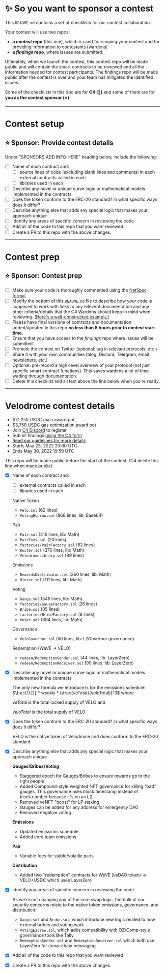 # ✨ So you want to sponsor a contest

This `README.md` contains a set of checklists for our contest collaboration.

Your contest will use two repos: 
- **a _contest_ repo** (this one), which is used for scoping your contest and for providing information to contestants (wardens)
- **a _findings_ repo**, where issues are submitted. 

Ultimately, when we launch the contest, this contest repo will be made public and will contain the smart contracts to be reviewed and all the information needed for contest participants. The findings repo will be made public after the contest is over and your team has mitigated the identified issues.

Some of the checklists in this doc are for **C4 (🐺)** and some of them are for **you as the contest sponsor (⭐️)**.

---

# Contest setup

## ⭐️ Sponsor: Provide contest details

Under "SPONSORS ADD INFO HERE" heading below, include the following:

- [ ] Name of each contract and:
  - [ ] source lines of code (excluding blank lines and comments) in each
  - [ ] external contracts called in each
  - [ ] libraries used in each
- [ ] Describe any novel or unique curve logic or mathematical models implemented in the contracts
- [ ] Does the token conform to the ERC-20 standard? In what specific ways does it differ?
- [ ] Describe anything else that adds any special logic that makes your approach unique
- [ ] Identify any areas of specific concern in reviewing the code
- [ ] Add all of the code to this repo that you want reviewed
- [ ] Create a PR to this repo with the above changes.

---

# Contest prep

## ⭐️ Sponsor: Contest prep
- [ ] Make sure your code is thoroughly commented using the [NatSpec format](https://docs.soliditylang.org/en/v0.5.10/natspec-format.html#natspec-format).
- [ ] Modify the bottom of this `README.md` file to describe how your code is supposed to work with links to any relevent documentation and any other criteria/details that the C4 Wardens should keep in mind when reviewing. ([Here's a well-constructed example.](https://github.com/code-423n4/2021-06-gro/blob/main/README.md))
- [ ] Please have final versions of contracts and documentation added/updated in this repo **no less than 8 hours prior to contest start time.**
- [ ] Ensure that you have access to the _findings_ repo where issues will be submitted.
- [ ] Promote the contest on Twitter (optional: tag in relevant protocols, etc.)
- [ ] Share it with your own communities (blog, Discord, Telegram, email newsletters, etc.)
- [ ] Optional: pre-record a high-level overview of your protocol (not just specific smart contract functions). This saves wardens a lot of time wading through documentation.
- [ ] Delete this checklist and all text above the line below when you're ready.

---

# Velodrome contest details
- $71,250 USDC main award pot
- $3,750 USDC gas optimization award pot
- Join [C4 Discord](https://discord.gg/code4rena) to register
- Submit findings [using the C4 form](https://code4rena.com/contests/2022-05-velodrome-contest/submit)
- [Read our guidelines for more details](https://docs.code4rena.com/roles/wardens)
- Starts May 23, 2022 20:00 UTC
- Ends May 30, 2022 19:59 UTC

This repo will be made public before the start of the contest. (C4 delete this line when made public)

- [x] Name of each contract and:
  - [ ] external contracts called in each
  - [ ] libraries used in each

  Native Token
  - `Velo.sol` (62 lines)
  - `VotingEscrow.sol` (868 lines, lib: Base64)

  Pair
  - `Pair.sol` (416 lines, lib: Math)
  - `PairFees.sol` (23 lines)
  - `factories/PairFactory.sol` (82 lines)
  - `Router.sol` (370 lines, lib: Math)
  - `VelodromeLibrary.sol` (89 lines)

  Emissions
  - `RewardsDistributor.sol` (260 lines, lib: Math)
  - `Minter.sol` (111 lines; lib: Math)

  Voting
  - `Gauge.sol` (545 lines, lib: Math)
  - `factories/GaugeFactory.sol` (26 lines)
  - `Bribe.sol` (85 lines)
  - `factories/BribeFactory.sol` (9 lines)
  - `Voter.sol` (304 lines, lib: Math)

  Governance
  - `VeloGovernor.sol` (50 lines, lib: L2Governor governance)

  Redemption (WeVE -> VELO)
  - `redeem/RedemptionSender.sol` (44 lines, lib: LayerZero)
  - `redeem/RedemptionReceiver.sol` (99 lines, lib: LayerZero)

- [x] Describe any novel or unique curve logic or mathematical models implemented in the contracts
  
  The only new formula we introduce is for the emissions schedule:
  $\frac{1}{2} * weekly * (\frac{veTotal}{veloTotal})^3$
  where

  $veTotal$ is the total locked supply of VELO and

  $veloTotal$ is the total supply of VELO

- [x] Does the token conform to the ERC-20 standard? In what specific ways does it differ?

  VELO is the native token of Velodrome and does conform to the ERC-20 standard

- [x] Describe anything else that adds any special logic that makes your approach unique

  **Gauges/Bribes/Voting**
  - Staggered epoch for Gauges/Bribes to ensure rewards go to the right people
  - Added Compound-style weighted NFT governance for killing "bad" gauges. This governance uses block.timestamp instead of block.number because it's on an L2
  - Removed veNFT "boost" for LP staking
  - Gauges can be added for any address for emergency DAO
  - Removed negative voting

  **Emissions**
  - Updated emissions schedule
  - Added core team emissions

  **Pair**
  - Variable fees for stable/volatile pairs

  **Distribution**
  - Added two "redemption" contracts for WeVE (veDAO token) -> VELO+USDC which uses LayerZero

- [x] Identify any areas of specific concern in reviewing the code

  As we're not changing any of the core swap logic, the bulk of our security concerns relate to the native token emissions, governance, and distribution:
  - `Gauge.sol` and `Bribe.sol`, which introduce new logic related to how external bribes and voting work
  - `VotingEscrow.sol`, which adds compatibility with OZ/Comp-style governance tools like Tally
  - `RedemptionSender.sol` and `RedemptionReceiver.sol` which both use LayerZero for cross-chain messaging

- [x] Add all of the code to this repo that you want reviewed


- [x] Create a PR to this repo with the above changes.
